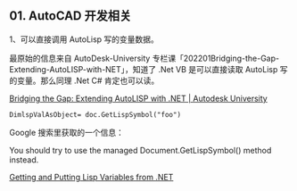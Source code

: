 ## 01. AutoCAD 开发相关

1、可以直接调用 AutoLisp 写的变量数据。

最原始的信息来自 AutoDesk-University 专栏课「202201Bridging-the-Gap-Extending-AutoLISP-with-NET」，知道了 .Net VB 是可以直接读取 AutoLisp 写的变量。那么同理 .Net C# 肯定也可以读。

[Bridging the Gap: Extending AutoLISP with .NET | Autodesk University](https://www.autodesk.com/autodesk-university/class/Bridging-Gap-Extending-AutoLISP-NET-2021#presentation)

```
DimlspValAsObject= doc.GetLispSymbol("foo")
```

Google 搜索里获取的一个信息：

You should try to use the managed Document.GetLispSymbol() method instead.

[Getting and Putting Lisp Variables from .NET](https://www.theswamp.org/index.php?topic=35714.0)
